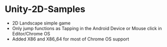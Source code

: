 # Unity-2D-Samples
 - 2D Landscape simple game
 - Only jump functions as Tapping in the Android Device or Mouse click in Editor/Chrome OS
 - Added X86 and X86_64 for most of Chrome OS support
